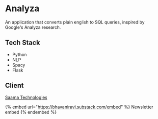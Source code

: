 # Analyza

An application that converts plain english to SQL queries, inspired by Google's Analyza research.

## Tech Stack

* Python
* NLP
* Spacy
* Flask

## Client

[Saama Technologies](https://www.saama.com)



{% embed url="https://bhavaniravi.substack.com/embed" %}
Newsletter embed
{% endembed %}
